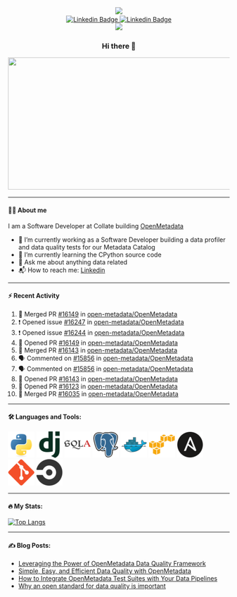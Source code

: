 <div id="header" align="center">
  <img src="https://media.giphy.com/media/5eLDrEaRGHegx2FeF2/giphy.gif" width="100"/>
</div>
<div id="badges" align="center">
  <a href="https://www.linkedin.com/in/teddycrepineau/">
    <img src="https://shields.io/badge/Linkedin-blue?logo=linkedin&logoColor=white&style=for-the-badge" alt="Linkedin Badge"/>
  </a>
  <a href="https://medium.com/@teddycrpineau">
    <img src="https://shields.io/badge/Medium-black?logo=medium&logoColor=white&style=for-the-badge" alt="Linkedin Badge"/>
  </a>
</div>
<div align="center">
  <img src="https://komarev.com/ghpvc/?username=TeddyCr&color=blue&style=flat-square" />
</div>

<h3 align="center">
Hi there 👋
</h3>
<div align="center">
  <img src="https://media.giphy.com/media/L8K62iTDkzGX6/giphy.gif" width="600" height="300"/>
</div>

---

#### :technologist: About me
I am a Software Developer at Collate building <a href="https://open-metadata.org"/>OpenMetadata</a>
- 🔭 I’m currently working as a Software Developer building a data profiler and data quality tests for our Metadata Catalog
- 🐍 I’m currently learning the CPython source code
- 💬 Ask me about anything data related
- 📬 How to reach me: [Linkedin](https://shields.io/badge/Linkedin-blue?logo=linkedin&logoColor=white&style=for-the-badge)

---

#### ⚡️ Recent Activity
<!--START_SECTION:activity-->
1. 🎉 Merged PR [#16149](https://github.com/open-metadata/OpenMetadata/pull/16149) in [open-metadata/OpenMetadata](https://github.com/open-metadata/OpenMetadata)
2. ❗ Opened issue [#16247](https://github.com/open-metadata/OpenMetadata/issues/16247) in [open-metadata/OpenMetadata](https://github.com/open-metadata/OpenMetadata)
3. ❗ Opened issue [#16244](https://github.com/open-metadata/OpenMetadata/issues/16244) in [open-metadata/OpenMetadata](https://github.com/open-metadata/OpenMetadata)
4. 💪 Opened PR [#16149](https://github.com/open-metadata/OpenMetadata/pull/16149) in [open-metadata/OpenMetadata](https://github.com/open-metadata/OpenMetadata)
5. 🎉 Merged PR [#16143](https://github.com/open-metadata/OpenMetadata/pull/16143) in [open-metadata/OpenMetadata](https://github.com/open-metadata/OpenMetadata)
6. 🗣 Commented on [#15856](https://github.com/open-metadata/OpenMetadata/issues/15856#issuecomment-2097761266) in [open-metadata/OpenMetadata](https://github.com/open-metadata/OpenMetadata)
7. 🗣 Commented on [#15856](https://github.com/open-metadata/OpenMetadata/issues/15856#issuecomment-2097653824) in [open-metadata/OpenMetadata](https://github.com/open-metadata/OpenMetadata)
8. 💪 Opened PR [#16143](https://github.com/open-metadata/OpenMetadata/pull/16143) in [open-metadata/OpenMetadata](https://github.com/open-metadata/OpenMetadata)
9. 💪 Opened PR [#16123](https://github.com/open-metadata/OpenMetadata/pull/16123) in [open-metadata/OpenMetadata](https://github.com/open-metadata/OpenMetadata)
10. 🎉 Merged PR [#16035](https://github.com/open-metadata/OpenMetadata/pull/16035) in [open-metadata/OpenMetadata](https://github.com/open-metadata/OpenMetadata)
<!--END_SECTION:activity-->

---

#### :hammer_and_wrench: Languages and Tools:
<div>
   <img src="https://github.com/devicons/devicon/blob/master/icons/python/python-original.svg" width="60" height="60"/>
   <img src="https://github.com/devicons/devicon/blob/master/icons/django/django-plain.svg" width="60" height="60"/>
   <img src="https://github.com/devicons/devicon/blob/master/icons/sqlalchemy/sqlalchemy-original.svg" width="60" height="60"/>
   <img src="https://github.com/devicons/devicon/blob/master/icons/postgresql/postgresql-original.svg" width="60" height="60"/>
   <img src="https://github.com/devicons/devicon/blob/master/icons/docker/docker-original.svg" width="60" height="60"/>
   <img src="https://github.com/devicons/devicon/blob/master/icons/amazonwebservices/amazonwebservices-original.svg" width="60" height="60"/>
   <img src="https://github.com/devicons/devicon/blob/master/icons/ansible/ansible-original.svg" width="60" height="60"/>
   <img src="https://github.com/devicons/devicon/blob/master/icons/git/git-original.svg" width="60" height="60"/>
   <img src="https://github.com/devicons/devicon/blob/master/icons/circleci/circleci-plain.svg" width="60" height="60"/>
</div>

---

#### 🔥 My Stats:
[![Top Langs](https://github-readme-stats.vercel.app/api/top-langs/?username=TeddyCr&layout=compact&hide=javascript,html,css)](https://github.com/anuraghazra/github-readme-stats)

---

#### ✍️ Blog Posts:
<!-- BLOG-POST-LIST:START -->
- [Leveraging the Power of OpenMetadata Data Quality Framework](https://blog.open-metadata.org/leveraging-the-power-of-openmetadata-data-quality-framework-385ba2d8eaf?source=rss-16e0670af08f------2)
- [Simple, Easy, and Efficient Data Quality with OpenMetadata](https://blog.open-metadata.org/simple-easy-and-efficient-data-quality-with-openmetadata-1c4e7d329364?source=rss-16e0670af08f------2)
- [How to Integrate OpenMetadata Test Suites with Your Data Pipelines](https://blog.open-metadata.org/how-to-integrate-openmetadata-test-suites-with-your-data-pipelines-d83fb55fa494?source=rss-16e0670af08f------2)
- [Why an open standard for data quality is important](https://blog.open-metadata.org/why-are-we-building-a-data-quality-standard-1753fae87259?source=rss-16e0670af08f------2)
<!-- BLOG-POST-LIST:END -->
